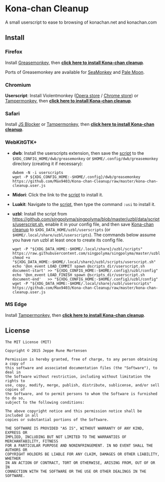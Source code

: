 # Kona-chan Cleanup
A small userscript to ease to browsing of konachan.net and konachan.com

## Install
### Firefox
Install [Greasemonkey](https://addons.mozilla.org/en-US/firefox/addon/greasemonkey/), then **[click here to install Kona-chan cleanup](https://github.com/Max9403/Kona-chan-Cleanup/raw/master/kona-chan-cleanup.user.js)**.

Ports of Greasemonkey are available for [SeaMonkey](https://sourceforge.net/projects/gmport/) and [Pale Moon](https://github.com/janekptacijarabaci/greasemonkey/releases/latest).

### Chromium
**Userscript**: Install Violentmonkey ([Opera store](https://addons.opera.com/en/extensions/details/violent-monkey/) / [Chrome store](https://chrome.google.com/webstore/detail/violent-monkey/jinjaccalgkegednnccohejagnlnfdag)) or [Tampermonkey](https://tampermonkey.net/), then **[click here to install Kona-chan cleanup](https://github.com/Max9403/Kona-chan-Cleanup/raw/master/kona-chan-cleanup.user.js)**.

### Safari
Install [JS Blocker](http://jsblocker.toggleable.com/) or [Tampermonkey](http://tampermonkey.net/?browser=safari), then **[click here to install Kona-chan cleanup](https://github.com/Max9403/Kona-chan-Cleanup/raw/master/kona-chan-cleanup.user.js)**.

### WebKitGTK+
- **dwb**: Install the userscripts extension, then save the [script](https://github.com/Max9403/Kona-chan-Cleanup/raw/master/kona-chan-cleanup.user.js) to the `$XDG_CONFIG_HOME/dwb/greasemonkey` or `$HOME/.config/dwb/greasemonkey` directory (creating it if necessary):

  ```
  dwbem -N -i userscripts
  wget -P ${XDG_CONFIG_HOME:-$HOME/.config}/dwb/greasemonkey https://github.com/Max9403/Kona-chan-Cleanup/raw/master/kona-chan-cleanup.user.js
  ```

- **Midori**: Click the link to the [script](https://github.com/Max9403/Kona-chan-Cleanup/raw/master/kona-chan-cleanup.user.js) to install it.

- **Luakit**: Navigate to the [script](https://github.com/Max9403/Kona-chan-Cleanup/raw/master/kona-chan-cleanup.user.js), then type the command `:usi` to install it.

- **uzbl**: Install the script from https://github.com/singpolyma/singpolyma/blob/master/uzbl/data/scripts/userscript.sh, enable it in your config file, and then save [Kona-chan cleanup](https://github.com/Max9403/Kona-chan-Cleanup/raw/master/kona-chan-cleanup.user.js) to `$XDG_DATA_HOME/uzbl/userscripts` (or `$HOME/.local/share/uzbl/userscripts`). The commands below assume you have run uzbl at least once to create its config file.

  ```
  wget -P "${XDG_DATA_HOME:-$HOME/.local/share}/uzbl/scripts" https://raw.githubusercontent.com/singpolyma/singpolyma/master/uzbl/data/scripts/userscript.sh
  chmod +x "${XDG_DATA_HOME:-$HOME/.local/share}/uzbl/scripts/userscript.sh"
  echo '@on_event LOAD_COMMIT spawn @scripts_dir/userscript.sh document-start' >> "${XDG_CONFIG_HOME:-$HOME/.config}/uzbl/config"
  echo '@on_event LOAD_FINISH spawn @scripts_dir/userscript.sh document-end'   >> "${XDG_CONFIG_HOME:-$HOME/.config}/uzbl/config"
  wget -P "${XDG_DATA_HOME:-$HOME/.local/share}/uzbl/userscripts" https://github.com/Max9403/Kona-chan-Cleanup/raw/master/kona-chan-cleanup.user.js
  ```

### MS Edge
Install [Tampermonkey](https://www.microsoft.com/en-us/store/p/tampermonkey/9nblggh5162s), then **[click here to install Kona-chan cleanup](https://github.com/Max9403/Kona-chan-Cleanup/raw/master/kona-chan-cleanup.user.js)**.

## License

    The MIT License (MIT)

    Copyright © 2015 Jeppe Rune Mortensen

    Permission is hereby granted, free of charge, to any person obtaining a copy of
    this software and associated documentation files (the "Software"), to deal in
    the Software without restriction, including without limitation the rights to
    use, copy, modify, merge, publish, distribute, sublicense, and/or sell copies of
    the Software, and to permit persons to whom the Software is furnished to do so,
    subject to the following conditions:

    The above copyright notice and this permission notice shall be included in all
    copies or substantial portions of the Software.

    THE SOFTWARE IS PROVIDED "AS IS", WITHOUT WARRANTY OF ANY KIND, EXPRESS OR
    IMPLIED, INCLUDING BUT NOT LIMITED TO THE WARRANTIES OF MERCHANTABILITY, FITNESS
    FOR A PARTICULAR PURPOSE AND NONINFRINGEMENT. IN NO EVENT SHALL THE AUTHORS OR
    COPYRIGHT HOLDERS BE LIABLE FOR ANY CLAIM, DAMAGES OR OTHER LIABILITY, WHETHER
    IN AN ACTION OF CONTRACT, TORT OR OTHERWISE, ARISING FROM, OUT OF OR IN
    CONNECTION WITH THE SOFTWARE OR THE USE OR OTHER DEALINGS IN THE SOFTWARE.
